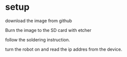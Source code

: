 # setup

download the image from github

Burn the image to the SD card with etcher

follow the soldering instruction.

turn the robot on and read the ip addres from the device. 

